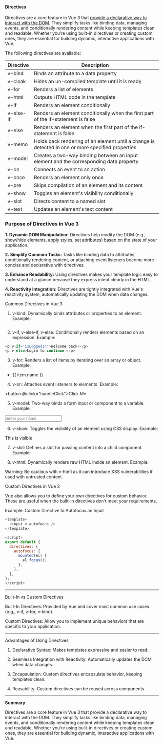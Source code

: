 #### Directives 

Directives are a core feature in Vue 3 that <ins>provide a declarative way to interact with the DOM</ins>. They simplify tasks like binding data, managing events, and conditionally rendering content while keeping templates clean and readable. Whether you're using built-in directives or creating custom ones, they are essential for building dynamic, interactive applications with Vue.

<p>The following directives are available:</p>

| Directive	| Description |
| --- | --------|
| v-bind |	Binds an attribute to a data property |
| v-cloak |	Hides an un-compiled template until it is ready |
| v-for |	Renders a list of elements |
| v-html |	Outputs HTML code in the template |
| v-if |	Renders an element conditionally |
| v-else-if |	Renders an element conditionally when the first part of the if-statement is false |
| v-else |	Renders an element when the first part of the if-statement is false |
| v-memo |	Holds back rendering of an element until a change is detected in one or more specified properties |
| v-model	| Creates a two-way binding between an input element and the corresponding data property |
| v-on |	Connects an event to an action |
| v-once |	Renders an element only once |
| v-pre |	Skips compilation of an element and its content |
| v-show	 | Toggles an element's visibility conditionally |
| v-slot |	Directs content to a named slot |
| v-text |	Updates an element's text content |





### Purpose of Directives in Vue 3

**1. Dynamic DOM Manipulation:**
Directives help modify the DOM (e.g., show/hide elements, apply styles, set attributes) based on the state of your application.


**2. Simplify Common Tasks:**
Tasks like binding data to attributes, conditionally rendering content, or attaching event listeners become more concise and declarative with directives.


**3. Enhance Readability:**
Using directives makes your template logic easy to understand at a glance because they express intent clearly in the HTML.


**4. Reactivity Integration:**
Directives are tightly integrated with Vue's reactivity system, automatically updating the DOM when data changes.






Common Directives in Vue 3

1. v-bind:
Dynamically binds attributes or properties to an element.
Example:

<img :src="imageUrl" :alt="imageDescription" />


2. v-if, v-else-if, v-else:
Conditionally renders elements based on an expression.
Example:

``` js
<p v-if="isLoggedIn">Welcome back!</p>
<p v-else>Login to continue.</p>
```

3. v-for:
Renders a list of items by iterating over an array or object.
Example:

<ul>
  <li v-for="item in items" :key="item.id">{{ item.name }}</li>
</ul>


4. v-on:
Attaches event listeners to elements.
Example:

<button @click="handleClick">Click Me</button>


5. v-model:
Two-way binds a form input or component to a variable.
Example:

<input v-model="username" placeholder="Enter your name" />


6. v-show:
Toggles the visibility of an element using CSS display.
Example:

<div v-show="isVisible">This is visible</div>


7. v-slot:
Defines a slot for passing content into a child component.
Example:

<MyComponent>
  <template v-slot:default>
    <p>Default Slot Content</p>
  </template>
</MyComponent>


8. v-html:
Dynamically renders raw HTML inside an element.
Example:

<div v-html="htmlContent"></div>

Warning: Be cautious with v-html as it can introduce XSS vulnerabilities if used with untrusted content.






Custom Directives in Vue 3

Vue also allows you to define your own directives for custom behavior. These are useful when the built-in directives don't meet your requirements.

Example: Custom Directive to Autofocus an Input

```js
<template>
  <input v-autofocus />
</template>

<script>
export default {
  directives: {
    autofocus: {
      mounted(el) {
        el.focus();
      },
    },
  },
};
</script>
```

---

Built-In vs Custom Directives

Built-In Directives: Provided by Vue and cover most common use cases (e.g., v-if, v-for, v-bind).

Custom Directives: Allow you to implement unique behaviors that are specific to your application.



---

Advantages of Using Directives

1. Declarative Syntax: Makes templates expressive and easier to read.


2. Seamless Integration with Reactivity: Automatically updates the DOM when data changes.


3. Encapsulation: Custom directives encapsulate behavior, keeping templates clean.


4. Reusability: Custom directives can be reused across components.




---

**Summary**

Directives are a core feature in Vue 3 that provide a declarative way to interact with the DOM. They simplify tasks like binding data, managing events, and conditionally rendering content while keeping templates clean and readable. Whether you're using built-in directives or creating custom ones, they are essential for building dynamic, interactive applications with Vue.

